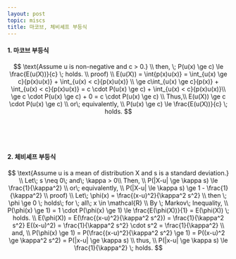 ```yaml
---
layout: post
topic: miscs
title: 마코브, 체비셰프 부등식
---
```

#### 1. 마코브 부등식
$$
\text{Assume u is non-negative and c > 0.} \\
then, \; P(u(x) \ge c) \le \frac{E(u(X))}{c} \; holds. \\
proof) \\
E(u(X)) = \int{p(x)u(x)} = \int_{u(x) \ge c}{p(x)u(x)} + \int_{u(x) < c}{p(x)u(x)} \\
\ge c\int_{u(x) \ge c}{p(x)} + \int_{u(x) < c}{p(x)u(x)}
= c \cdot P(u(x) \ge c) + \int_{u(x) < c}{p(x)u(x)}\\
\ge c \cdot P(u(x) \ge c) + 0 = c \cdot P(u(x) \ge c) \\
Thus,\\
E(u(X)) \ge c \cdot P(u(x) \ge c) \\
or\; equivalently, \\
P(u(x) \ge c) \le \frac{E(u(X))}{c} \; holds.
$$

<br><br><br>

#### 2. 체비셰프 부등식
$$
\text{Assume u is a mean of distribution X and s is a standard deviation.} \\
Let\; s \neq 0\; and\; \kappa > 0\\
Then, \\
P(|X-u| \ge \kappa s) \le \frac{1}{\kappa^2} \\
or\; equivalently, \\
P(|X-u| \le \kappa s) \ge 1 - \frac{1}{\kappa^2} \\
proof) \\
Let\; \phi(x) = \frac{(x-u)^2}{\kappa^2 s^2} \\
then \; \phi \ge 0 \; holds\; for \; all\; x \in \mathcal{R} \\
By \; Markov\; Inequality, \\
P(\phi(x) \ge 1) = 1 \cdot P(\phi(x) \ge 1) \le \frac{E(\phi(X))}{1} = E(\phi(X)) \; holds. \\
E(\phi(X)) = E(\frac{(x-u)^2}{\kappa^2 s^2}) = \frac{1}{\kappa^2 s^2} E((x-u)^2) = \frac{1}{\kappa^2 s^2} \cdot s^2 = \frac{1}{\kappa^2} \\
and, \\
P(\phi(x) \ge 1) = P(\frac{(x-u)^2}{\kappa^2 s^2} \ge 1) = P((x-u)^2 \ge \kappa^2 s^2) = P(|x-u| \ge \kappa s) \\
thus, \\
P(|x-u| \ge \kappa s) \le \frac{1}{\kappa^2} \; holds.
$$
